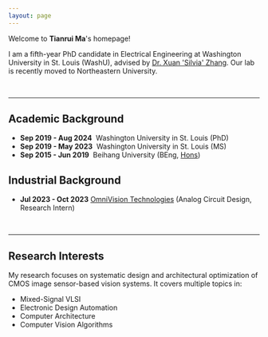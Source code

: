 ```yaml
---
layout: page
---
```


Welcome to **Tianrui Ma**'s homepage!

I am a fifth-year PhD candidate in Electrical Engineering at Washington University in St. Louis (WashU), advised by [Dr. Xuan 'Silvia' Zhang](https://coe.northeastern.edu/people/zhang-xuan/). Our lab is recently moved to Northeastern University.

<br>

---

## Academic Background

- **Sep 2019 - Aug 2024**&nbsp;   Washington University in St. Louis (PhD)
- **Sep 2019 - May 2023**&nbsp;   Washington University in St. Louis (MS)
- **Sep 2015 - Jun 2019**&nbsp;   Beihang University (BEng, [Hons](https://hc.buaa.edu.cn/))

## Industrial Background

- **Jul 2023 - Oct 2023** [OmniVision Technologies](https://www.ovt.com/) (Analog Circuit Design, Research Intern)

<br>

---

## Research Interests

My research focuses on systematic design and architectural optimization of CMOS image sensor-based vision systems. It covers multiple topics in:

- Mixed-Signal VLSI
- Electronic Design Automation
- Computer Architecture
- Computer Vision Algorithms



<br>




